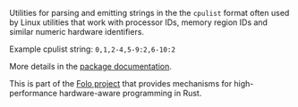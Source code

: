 Utilities for parsing and emitting strings in the the `cpulist` format often used by Linux
utilities that work with processor IDs, memory region IDs and similar numeric hardware
identifiers.

Example cpulist string: `0,1,2-4,5-9:2,6-10:2`

More details in the [package documentation](https://docs.rs/cpulist/).

This is part of the [Folo project](https://github.com/folo-rs/folo) that provides mechanisms for
high-performance hardware-aware programming in Rust.